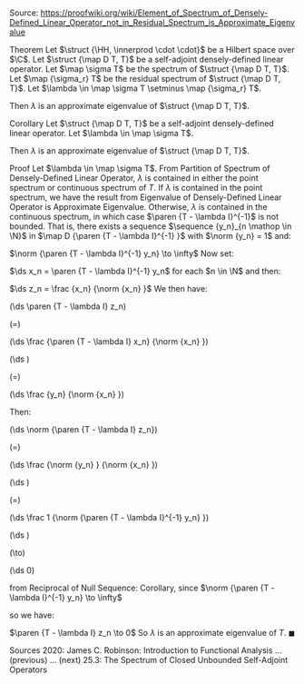 # 

Source: https://proofwiki.org/wiki/Element_of_Spectrum_of_Densely-Defined_Linear_Operator_not_in_Residual_Spectrum_is_Approximate_Eigenvalue



Theorem
Let $\struct {\HH, \innerprod \cdot \cdot}$ be a Hilbert space over $\C$. 
Let $\struct {\map D T, T}$ be a self-adjoint densely-defined linear operator.
Let $\map \sigma T$ be the spectrum of $\struct {\map D T, T}$.
Let $\map {\sigma_r} T$ be the residual spectrum of $\struct {\map D T, T}$.
Let $\lambda \in \map \sigma T \setminus \map {\sigma_r} T$. 

Then $\lambda$ is an approximate eigenvalue of $\struct {\map D T, T}$.


Corollary
Let $\struct {\map D T, T}$ be a self-adjoint densely-defined linear operator.
Let $\lambda \in \map \sigma T$. 

Then $\lambda$ is an approximate eigenvalue of $\struct {\map D T, T}$.


Proof
Let $\lambda \in \map \sigma T$.
From Partition of Spectrum of Densely-Defined Linear Operator, $\lambda$ is contained in either the point spectrum or continuous spectrum of $T$.
If $\lambda$ is contained in the point spectrum, we have the result from Eigenvalue of Densely-Defined Linear Operator is Approximate Eigenvalue.
Otherwise, $\lambda$ is contained in the continuous spectrum, in which case $\paren {T - \lambda I}^{-1}$ is not bounded.
That is, there exists a sequence $\sequence {y_n}_{n \mathop \in \N}$ in $\map D {\paren {T - \lambda I}^{-1} }$ with $\norm {y_n} = 1$ and: 

$\norm {\paren {T - \lambda I}^{-1} y_n} \to \infty$
Now set: 

$\ds x_n = \paren {T - \lambda I}^{-1} y_n$
for each $n \in \N$ and then: 

$\ds z_n = \frac {x_n} {\norm {x_n} }$
We then have:














\(\ds \paren {T - \lambda I} z_n\)

\(=\)







\(\ds \frac {\paren {T - \lambda I} x_n} {\norm {x_n} }\)




















\(\ds \)

\(=\)







\(\ds \frac {y_n} {\norm {x_n} }\)









Then: 














\(\ds \norm {\paren {T - \lambda I} z_n}\)

\(=\)







\(\ds \frac {\norm {y_n} } {\norm {x_n} }\)




















\(\ds \)

\(=\)







\(\ds \frac 1 {\norm {\paren {T - \lambda I}^{-1} y_n} }\)




















\(\ds \)

\(\to\)







\(\ds 0\)





from Reciprocal of Null Sequence: Corollary, since $\norm {\paren {T - \lambda I}^{-1} y_n} \to \infty$



so we have: 

$\paren {T - \lambda I} z_n \to 0$
So $\lambda$ is an approximate eigenvalue of $T$.
$\blacksquare$


Sources
2020: James C. Robinson: Introduction to Functional Analysis ... (previous) ... (next) $25.3$: The Spectrum of Closed Unbounded Self-Adjoint Operators




